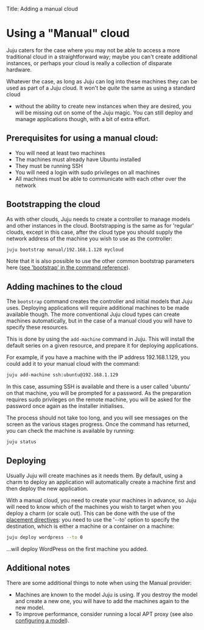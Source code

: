 Title: Adding a manual cloud

# Using a "Manual" cloud

Juju caters for the 
case where you may not be able to access a more traditional cloud in a 
straightforward way; maybe you can't create additional instances, or perhaps 
your cloud is really a collection of disparate hardware.

Whatever the case, as long as Juju can log into these machines they can be used 
as part of a Juju cloud. It won't be _quite_ the same as using a standard cloud
- without the ability to create new instances when they are desired, you will
be missing out on some of the Juju magic. You can still deploy and manage 
applications though, with a bit of extra effort.

## Prerequisites for using a manual cloud:

  - You will need at least two machines
  - The machines must already have Ubuntu installed
  - They must be running SSH
  - You will need a login with sudo privileges on all machines
  - All machines must be able to communicate with each other over the network

## Bootstrapping the cloud

As with other clouds, Juju needs to create a controller to manage models and 
other instances in the cloud. Bootstrapping is the same as for 'regular' 
clouds, except in this case, after the cloud type you should supply the network 
address of the machine you wish to use as the controller:

```bash
juju bootstrap manual/192.168.1.128 mycloud
```

Note that it is also possible to use the other common bootstrap parameters here
([see 'bootstrap' in the command reference][commands]).

## Adding machines to the cloud

The `bootstrap` command creates the controller and initial models that Juju
uses. Deploying applications will require additional machines to be made 
available though. The more conventional Juju cloud types can create machines
automatically, but in the case of a manual cloud you will have to specify these
resources.

This is done by using the `add-machine` command in Juju. This will install the 
default series on a given resource, and prepare it for
deploying applications.

For example, if you have a machine with the IP address 192.168.1.129, you could 
add it to your manual cloud with the command:

```bash
juju add-machine ssh:ubuntu@192.168.1.129
```

In this case, assuming SSH is available and there is a user called 'ubuntu' on
that machine, you will be prompted for a password. As the preparation requires
sudo privileges on the remote machine, you will be asked for the password once
again as the installer initialises.

The process should not take too long, and you will see messages on the screen as
the various stages progress. Once the command has returned, you can check 
the machine is available by running:

```bash
juju status
```

## Deploying 

Usually Juju will create machines as it needs them. By default, using a charm
to deploy an application will automatically create a machine first and then 
deploy the new application. 

With a manual cloud, you need to create your machines in advance, so Juju will
need to know which of the machines you wish to target when you deploy a charm
(or scale out). This can be done with the use of the
[placement directives][placement]: you need to use the 
'--to' option to specify the destination, which is either a machine or a 
container on a machine:

```bash
juju deploy wordpress --to 0
```
...will deploy WordPress on the first machine you added.

## Additional notes

There are some additional things to note when using the Manual provider:

 - Machines are known to the model Juju is using. If you destroy the model and 
   create a new one, you will have to add the machines again to the new model.
 - To improve performance, consider running a local APT proxy (see also
   [configuring a model][models-config]).



[models-config]: ./models-config.html
[placement]: ./charms-deploying#deploying-to-specific-machines-and-containers
[commands]: ./commands.html
